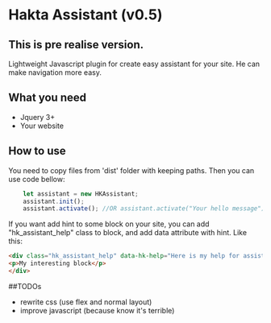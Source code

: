 # Hakta Assistant (v0.5) 
## This is pre realise version.  
Lightweight Javascript plugin for create easy assistant for your site. He can make navigation more easy.


## What you need
* Jquery 3+
* Your website
## How to use
You need to copy files from 'dist' folder with keeping paths. Then you can use code bellow:
```javascript
	let assistant = new HKAssistant;
	assistant.init();
	assistant.activate(); //OR assistant.activate("Your hello message");	
```

If you want add hint to some block on your site, you can add "hk_assistant_help" class to block, and add data attribute with hint. Like this:
```html
<div class="hk_assistant_help" data-hk-help="Here is my help for assistant">
<p>My interesting block</p>
</div>
``` 



##TODOs
* rewrite css (use flex and normal layout)
* improve javascript (because know it's terrible)

